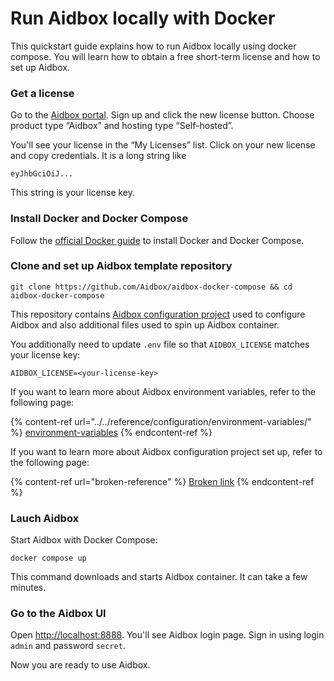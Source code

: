 # Run Aidbox locally with Docker

This quickstart guide explains how to run Aidbox locally using docker compose. You will learn how to obtain a free short-term license and how to set up Aidbox.

### Get a license

Go to the [Aidbox portal](https://aidbox.app). Sign up and click the new license button. Choose product type “Aidbox” and hosting type “Self-hosted”.

You'll see your license in the “My Licenses” list. Click on your new license and copy credentials. It is a long string like

```
eyJhbGciOiJ...
```

This string is your license key.

### Install Docker and Docker Compose

Follow the [official Docker guide](https://docs.docker.com/compose/install/#install-compose) to install Docker and Docker Compose.

### Clone and set up Aidbox template repository

```shell
git clone https://github.com/Aidbox/aidbox-docker-compose && cd aidbox-docker-compose
```

This repository contains [Aidbox configuration project](../../aidbox-configuration/aidbox-zen-lang-project/) used to configure Aidbox and also additional files used to spin up Aidbox container.

You additionally need to update `.env` file so that `AIDBOX_LICENSE` matches your license key:

```shell
AIDBOX_LICENSE=<your-license-key>
```

If you want to learn more about Aidbox environment variables, refer to the following page:

{% content-ref url="../../reference/configuration/environment-variables/" %}
[environment-variables](../../reference/configuration/environment-variables/)
{% endcontent-ref %}

If you want to learn more about Aidbox configuration project set up, refer to the following page:

{% content-ref url="broken-reference" %}
[Broken link](broken-reference)
{% endcontent-ref %}

### Lauch Aidbox

Start Aidbox with Docker Compose:

```shell
docker compose up
```

This command downloads and starts Aidbox container. It can take a few minutes.

### Go to the Aidbox UI

Open [http://localhost:8888](http://localhost:8888). You'll see Aidbox login page. Sign in using login `admin` and password `secret`.

Now you are ready to use Aidbox.
